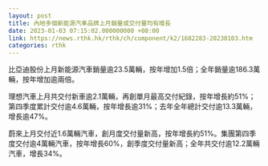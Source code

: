 ```yaml
---
layout: post
title: 內地多個新能源汽車品牌上月銷量或交付量均有增長
date: 2023-01-03 07:15:02.000000000 +08:00
link: https://news.rthk.hk/rthk/ch/component/k2/1682283-20230103.htm
categories: rthk
---
```


比亞迪股份上月新能源汽車銷量逾23.5萬輛，按年增加1.5倍；全年銷量逾186.3萬輛，按年增加逾兩倍。

理想汽車上月共交付新車逾2.1萬輛，再創單月最高交付紀錄，按年增長約51%；第四季度累計交付逾4.6萬輛，按年增長逾31%；去年全年總計交付逾13.3萬輛，增長逾47%。

蔚來上月交付近1.6萬輛汽車，創月度交付量新高，按年增長約51%。集團第四季度交付逾4萬輛汽車，按年增長60%，創季度交付量新高；全年共交付逾12.2萬輛汽車，增長34%。
